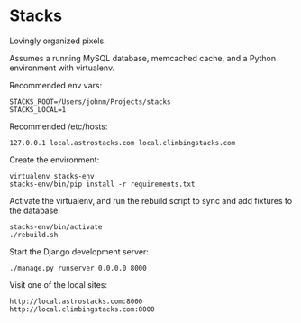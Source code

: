 Stacks
======

Lovingly organized pixels.

Assumes a running MySQL database, memcached cache, and a Python environment with virtualenv.

Recommended env vars:

	STACKS_ROOT=/Users/johnm/Projects/stacks
	STACKS_LOCAL=1

Recommended /etc/hosts:

    127.0.0.1 local.astrostacks.com local.climbingstacks.com

Create the environment:

	virtualenv stacks-env
	stacks-env/bin/pip install -r requirements.txt

Activate the virtualenv, and run the rebuild script to sync and add fixtures to the database:

	stacks-env/bin/activate
	./rebuild.sh

Start the Django development server:

    ./manage.py runserver 0.0.0.0 8000

Visit one of the local sites:

    http://local.astrostacks.com:8000
    http://local.climbingstacks.com:8000